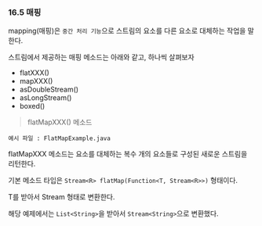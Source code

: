 ### 16.5 매핑

mapping(매핑)은 `중간 처리 기능`으로 스트림의 요소를 다른 요소로 대체하는 작업을 말한다.

스트림에서 제공하는 매핑 메소드는 아래와 같고, 하나씩 살펴보자

- flatXXX()
- mapXXX()
- asDoubleStream()
- asLongStream()
- boxed()

> flatMapXXX() 메소드

`예시 파일 : FlatMapExample.java`

flatMapXXX 메소드는 요소를 대체하는 복수 개의 요소들로 구성된 새로운 스트림을 리턴한다.

기본 메소드 타입은 `Stream<R> flatMap(Function<T, Stream<R>>)` 형태이다.

T를 받아서 Stream<R> 형태로 변환한다.

해당 예제에서는 `List<String>`을 받아서 `Stream<String>`으로 변환했다.

